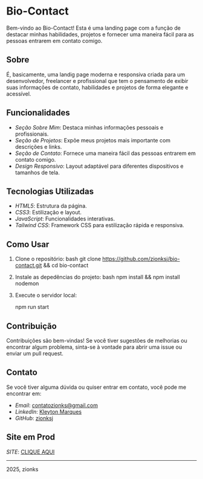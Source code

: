 # Bio-Contact

Bem-vindo ao Bio-Contact! Esta é uma landing page com a função de destacar minhas habilidades, projetos e fornecer uma maneira fácil para as pessoas entrarem em contato comigo.

## Sobre

É, basicamente, uma landig page moderna e responsiva criada para um desenvolvedor, freelancer e profissional que tem o pensamento de exibir suas informações de contato, habilidades e projetos de forma elegante e acessível.


## Funcionalidades

- *Seção Sobre Mim*: Destaca minhas informações pessoais e profissionais.
- *Seção de Projetos*: Expõe meus projetos mais importante com descrições e links.
- *Seção de Contato*: Fornece uma maneira fácil das pessoas entrarem em contato comigo.
- *Design Responsivo*: Layout adaptável para diferentes dispositivos e tamanhos de tela.

## Tecnologias Utilizadas

- *HTML5*: Estrutura da página.
- *CSS3*: Estilização e layout.
- *JavaScript*: Funcionalidades interativas.
- *Tailwind CSS*: Framework CSS para estilização rápida e responsiva.

## Como Usar

1. Clone o repositório:
    bash
    git clone https://github.com/zionksj/bio-contact.git && cd bio-contact
    

2. Instale as depedências do projeto:
    bash
    npm install && npm install nodemon
    

3. Execute o servidor local:
    
    npm run start
    

## Contribuição

Contribuições são bem-vindas! Se você tiver sugestões de melhorias ou encontrar algum problema, sinta-se à vontade para abrir uma issue ou enviar um pull request.

## Contato

Se você tiver alguma dúvida ou quiser entrar em contato, você pode me encontrar em:

- *Email*: [contatozionks@gmail.com](contatozionks@gmail.com)
- *LinkedIn*: [Kleyton Marques](https://www.linkedin.com/in/kleytonzj)
- *GitHub*: [zionksj](https://github.com/zionksj)

## Site em Prod

*SITE*: [CLIQUE AQUI](https://www.zionks.dev)

---

2025, zionks
